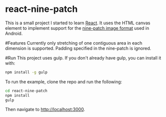 react-nine-patch
================
This is a small project I started to learn [React](http://facebook.github.io/react/). It uses the HTML canvas element to implement support for the [nine-patch image format](http://developer.android.com/guide/topics/graphics/2d-graphics.html#nine-patch) used in Android. 

#Features
Currently only stretching of one contiguous area in each dimension is supported. Padding specified in the nine-patch is ignored.

#Run
This project uses gulp. If you don't already have gulp, you can install it with:
```bash
npm install -g gulp
```

To run the example, clone the repo and run the following:
```bash
cd react-nine-patch
npm install
gulp
```

Then navigate to [http://localhost:3000](http://localhost:30000).
